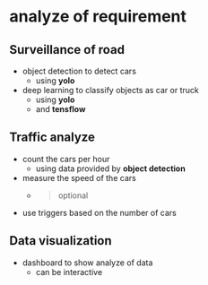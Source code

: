 # analyze of requirement

## Surveillance of road

- object detection to detect cars
  - using **yolo**
- deep learning to classify objects as car or truck 
  - using **yolo**
  - and **tensflow**

## Traffic analyze

- count the cars per hour
  - using data provided by **object detection**
- measure the speed of the cars
  - > optional
- use triggers based on the number of cars

## Data visualization

- dashboard to show analyze of data
  - can be interactive
